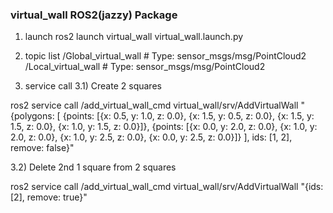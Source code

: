 ### virtual_wall ROS2(jazzy) Package

1) launch
ros2 launch virtual_wall virtual_wall.launch.py

2) topic list
/Global_virtual_wall # Type: sensor_msgs/msg/PointCloud2
/Local_virtual_wall  # Type: sensor_msgs/msg/PointCloud2

3) service call
3.1) Create 2 squares

ros2 service call /add_virtual_wall_cmd virtual_wall/srv/AddVirtualWall "{polygons: [
  {points: [{x: 0.5, y: 1.0, z: 0.0}, {x: 1.5, y: 0.5, z: 0.0}, {x: 1.5, y: 1.5, z: 0.0}, {x: 1.0, y: 1.5, z: 0.0}]},
  {points: [{x: 0.0, y: 2.0, z: 0.0}, {x: 1.0, y: 2.0, z: 0.0}, {x: 1.0, y: 2.5, z: 0.0}, {x: 0.0, y: 2.5, z: 0.0}]}
], ids: [1, 2], remove: false}"

3.2) Delete 2nd 1 square from 2 squares

ros2 service call /add_virtual_wall_cmd virtual_wall/srv/AddVirtualWall "{ids: [2], remove: true}"

